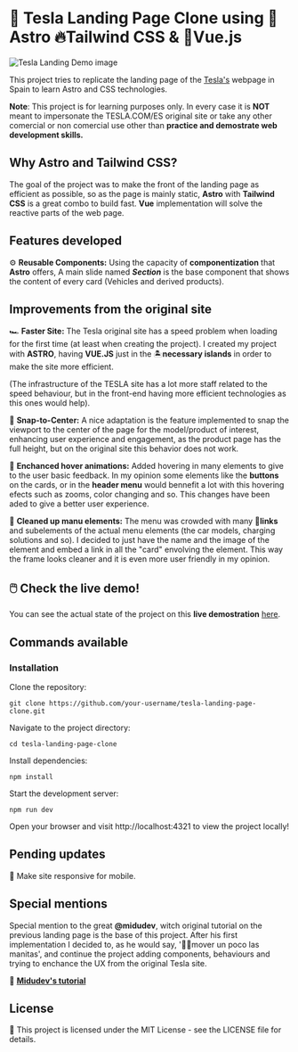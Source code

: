 # 🚗 Tesla Landing Page Clone using 🚀Astro 🔥Tailwind CSS & 💚Vue.js

![Tesla Landing Demo image](/public/readme_cover.avif)

This project tries to replicate the landing page of the [Tesla's](tesla.com/es_ES) webpage in Spain to learn Astro and CSS technologies.

**Note**: This project is for learning purposes only. In every case it is **NOT** meant to impersonate the TESLA.COM/ES original site or take any other comercial or non comercial use other than **practice and demostrate web development skills.**

## Why Astro and Tailwind CSS?

The goal of the project was to make the front of the landing page as efficient as possible, so as the page is mainly static, **Astro** with **Tailwind CSS** is a great combo to build fast. **Vue** implementation will solve the reactive parts of the web page.

## Features developed

⚙️ **Reusable Components:** Using the capacity of **componentization** that **Astro** offers, A main slide named **_Section_** is the base component that shows the content of every card (Vehicles and derived products).

## Improvements from the original site

🏎️ **Faster Site:** The Tesla original site has a speed problem when loading for the first time (at least when creating the project). I created my project with **ASTRO**, having **VUE.JS** just in the 🏝️**necessary islands** in order to make the site more efficient.

(The infrastructure of the TESLA site has a lot more staff related to the speed behaviour, but in the front-end having more efficient technologies as this ones would help).

🌟 **Snap-to-Center:** A nice adaptation is the feature implemented to snap the viewport to the center of the page for the model/product of interest, enhancing user experience and engagement, as the product page has the full height, but on the original site this behavior does not work.

🎈 **Enchanced hover animations:** Added hovering in many elements to give to the user basic feedback. In my opinion some elements like the **buttons** on the cards, or in the **header menu** would bennefit a lot with this hovering efects such as zooms, color changing and so.
This changes have been aded to give a better user experience.

🧹 **Cleaned up manu elements:** The menu was crowded with many 🔗**links** and subelements of the actual menu elements (the car models, charging solutions and so). I decided to just have the name and the image of the element and embed a link in all the "card" envolving the element. This way the frame looks cleaner and it is even more user friendly in my opinion.

## 🖱️ Check the live demo!

You can see the actual state of the project on this **live demostration** [here](https://tesla-landing-clone.otroca.dev/).

## Commands available

### Installation

Clone the repository:

    git clone https://github.com/your-username/tesla-landing-page-clone.git

Navigate to the project directory:

    cd tesla-landing-page-clone

Install dependencies:

    npm install

Start the development server:

    npm run dev

Open your browser and visit http://localhost:4321 to view the project locally!

## Pending updates

📝 Make site responsive for mobile.

## Special mentions

Special mention to the great **@midudev**, witch original tutorial on the previous landing page is the base of this project. After his first implementation I decided to, as he would say, '🖐🏻mover un poco las manitas', and continue the project adding components, behaviours and trying to enchance the UX from the original Tesla site.

🔗 [**Midudev's tutorial**](https://www.youtube.com/watch?v=S_oLr_np4S8)

## License

📝 This project is licensed under the MIT License - see the LICENSE file for details.
